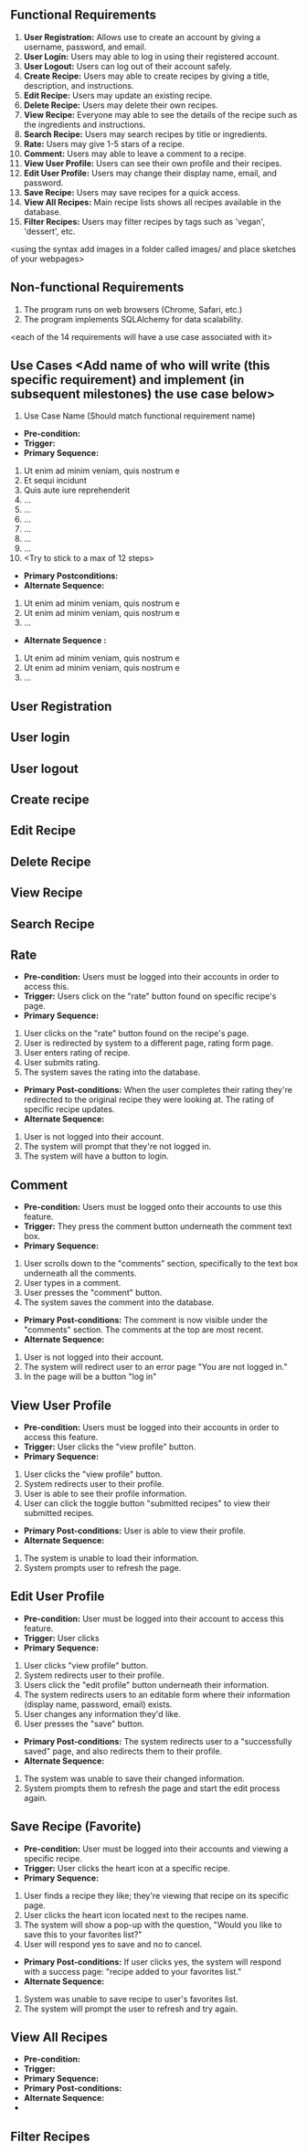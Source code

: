 ## Functional Requirements
1. **User Registration:** Allows use to create an account by giving a username, password, and email.
2. **User Login:** Users may able to log in using their registered account.
3. **User Logout:** Users can log out of their account safely.
4. **Create Recipe:** Users may able to create recipes by giving a title, description, and instructions. 
5. **Edit Recipe:** Users may update an existing recipe.
6. **Delete Recipe:** Users may delete their own recipes.
7. **View Recipe:** Everyone may able to see the details of the recipe such as the ingredients and instructions. 
8. **Search Recipe:** Users may search recipes by title or ingredients.
9. **Rate:** Users may give 1-5 stars of a recipe. 
10. **Comment:** Users may able to leave a comment to a recipe. 
11. **View User Profile:** Users can see their own profile and their recipes. 
12. **Edit User Profile:** Users may change their display name, email, and password. 
13. **Save Recipe:** Users may save recipes for a quick access. 
14. **View All Recipes:** Main recipe lists shows all recipes available in the database. 
15. **Filter Recipes:** Users may filter recipes by tags such as 'vegan', 'dessert', etc.

<using the syntax [](images/ui1.png) add images in a folder called images/ and place sketches of your webpages>

## Non-functional Requirements
1. The program runs on web browsers (Chrome, Safari, etc.)
2. The program implements SQLAlchemy for data scalability.

<each of the 14 requirements will have a use case associated with it>
## Use Cases <Add name of who will write (this specific requirement) and implement (in subsequent milestones) the use case below>
1. Use Case Name (Should match functional requirement name)
- **Pre-condition:** <can be a list or short description>
- **Trigger:** <can be a list or short description>
- **Primary Sequence:**
1. Ut enim ad minim veniam, quis nostrum e
2. Et sequi incidunt
3. Quis aute iure reprehenderit
4. ...
5. ...
6. ...
7. ...
8. ...
9. ...
10. <Try to stick to a max of 12 steps>
- **Primary Postconditions:** <can be a list or short description>
- **Alternate Sequence:** <you can have more than one alternate sequence to
describe multiple issues that may arise and their outcomes>
1. Ut enim ad minim veniam, quis nostrum e
2. Ut enim ad minim veniam, quis nostrum e
3. ...
- **Alternate Sequence <optional>:** <you can have more than one alternate sequence to describe multiple issues that may arise>
1. Ut enim ad minim veniam, quis nostrum e
2. Ut enim ad minim veniam, quis nostrum e
3. ...

## User Registration <Dom>
## User login <Dom>
## User logout <Dom>
## Create recipe <Dom> 
## Edit Recipe <Dom>
## Delete Recipe <Dom>
## View Recipe <Dom>
## Search Recipe<Dom>


## Rate <Frances>
- **Pre-condition:** Users must be logged into their accounts in order to 
access this.
- **Trigger:** Users click on the "rate" button found on specific recipe's page.
- **Primary Sequence:**
1. User clicks on the "rate" button found on the recipe's page.
2. User is redirected by system to a different page, rating form page.
3. User enters rating of recipe.
4. User submits rating.
5. The system saves the rating into the database.
- **Primary Post-conditions:** When the user completes their rating they're redirected
to the original recipe they were looking at. The rating of specific recipe updates.
- **Alternate Sequence:** 
1. User is not logged into their account.
2. The system will prompt that they're not logged in.
3. The system will have a button to login.

## Comment <Frances>
- **Pre-condition:** Users must be logged onto their accounts to use
this feature.
- **Trigger:** They press the comment button underneath the comment text box.
- **Primary Sequence:**
1. User scrolls down to the "comments" section, specifically to the text box 
underneath all the comments.
2. User types in a comment.
3. User presses the "comment" button.
4. The system saves the comment into the database.
- **Primary Post-conditions:** The comment is now visible under the "comments" section.
The comments at the top are most recent.
- **Alternate Sequence:** 
1. User is not logged into their account.
2. The system will redirect user to an error page "You are not logged in."
3. In the page will be a button "log in"

## View User Profile <Frances>
- **Pre-condition:** Users must be logged into their accounts in order
to access this feature.
- **Trigger:** User clicks the "view profile" button.
- **Primary Sequence:**
1. User clicks the "view profile" button.
2. System redirects user to their profile.
3. User is able to see their profile information.
4. User can click the toggle button "submitted recipes" to view their submitted recipes.
- **Primary Post-conditions:** User is able to view their profile.
- **Alternate Sequence:** 
1. The system is unable to load their information.
2. System prompts user to refresh the page.

## Edit User Profile <Frances>
- **Pre-condition:** User must be logged into their account to access this feature.
- **Trigger:** User clicks 
- **Primary Sequence:**
1. User clicks "view profile" button.
2. System redirects user to their profile.
3. Users click the "edit profile" button underneath their information.
4. The system redirects users to an editable form where their information
   (display name, password, email) exists.
5. User changes any information they'd like.
6. User presses the "save" button.
- **Primary Post-conditions:** The system redirects user to a "successfully saved" page, 
and also redirects them to their profile.
- **Alternate Sequence:** 
1. The system was unable to save their changed information.
2. System prompts them to refresh the page and start the edit process again.

## Save Recipe (Favorite) <Frances>
- **Pre-condition:** User must be logged into their accounts and viewing a specific recipe.
- **Trigger:** User clicks the heart icon at a specific recipe.
- **Primary Sequence:**
1. User finds a recipe they like; they're viewing that recipe on its specific page.
2. User clicks the heart icon located next to the recipes name.
3. The system will show a pop-up with the question, "Would you like to save this to your
favorites list?"
4. User will respond yes to save and no to cancel.
- **Primary Post-conditions:** If user clicks yes, the system will respond with a success page: "recipe added to your favorites list."
- **Alternate Sequence:** 
1. System was unable to save recipe to user's favorites list.
2. The system will prompt the user to refresh and try again.

## View All Recipes <Frances>
- **Pre-condition:** 
- **Trigger:** 
- **Primary Sequence:**
- **Primary Post-conditions:** 
- **Alternate Sequence:**
- 
## Filter Recipes <Frances>
